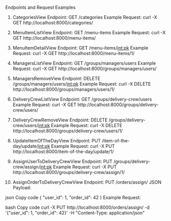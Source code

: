 Endpoints and Request Examples
1. CategoriesView
Endpoint: GET /categories
Example Request: curl -X GET http://localhost:8000/categories/

2. MenuItemListView
Endpoint: GET /menu-items
Example Request: curl -X GET http://localhost:8000/menu-items/

3. MenuItemDetailView
Endpoint: GET /menu-items/<int:pk>
Example Request: curl -X GET http://localhost:8000/menu-items/1/

4. ManagersListView
Endpoint: GET /groups/managers/users
Example Request: curl -X GET http://localhost:8000/groups/managers/users/

5. ManagersRemoveView
Endpoint: DELETE /groups/managers/users/<int:pk>
Example Request: curl -X DELETE http://localhost:8000/groups/managers/users/1/

6. DeliveryCrewListView
Endpoint: GET /groups/delivery-crew/users
Example Request: curl -X GET http://localhost:8000/groups/delivery-crew/users/

7. DeliveryCrewRemoveView
Endpoint: DELETE /groups/delivery-crew/users/<int:pk>
Example Request: curl -X DELETE http://localhost:8000/groups/delivery-crew/users/1/

8. UpdateItemOfTheDayView
Endpoint: PUT /item-of-the-day/update/<int:pk>
Example Request: curl -X PUT http://localhost:8000/item-of-the-day/update/1/

9. AssignUserToDeliveryCrewView
Endpoint: PUT /groups/delivery-crew/assign/<int:pk>
Example Request: curl -X PUT http://localhost:8000/groups/delivery-crew/assign/1/

10. AssignOrderToDeliveryCrewView
Endpoint: PUT /orders/assign/
JSON Payload:

json
Copy code
{
  "user_id": 1,
  "order_id": 42
}
Example Request:

bash
Copy code
curl -X PUT http://localhost:8000/orders/assign/ -d '{"user_id": 1, "order_id": 42}' -H "Content-Type: application/json"
